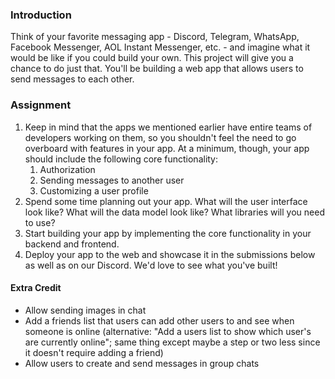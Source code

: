 ### Introduction 

Think of your favorite messaging app - Discord, Telegram, WhatsApp, Facebook Messenger, AOL Instant Messenger, etc. - and imagine what it would be like if you could build your own. This project will give you a chance to do just that. You'll be building a web app that allows users to send messages to each other. 

### Assignment

<div class="lesson-content__panel" markdown="1">

1. Keep in mind that the apps we mentioned earlier have entire teams of developers working on them, so you shouldn't feel the need to go overboard with features in your app. At a minimum, though, your app should include the following core functionality:
    1. Authorization
    1. Sending messages to another user
    1. Customizing a user profile
1. Spend some time planning out your app. What will the user interface look like? What will the data model look like? What libraries will you need to use?
1. Start building your app by implementing the core functionality in your backend and frontend.
1. Deploy your app to the web and showcase it in the submissions below as well as on our Discord. We'd love to see what you've built!

#### Extra Credit

*  Allow sending images in chat
*  Add a friends list that users can add other users to and see when someone is online (alternative: "Add a users list to show which user's are currently online"; same thing except maybe a step or two less since it doesn't require adding a friend)
* Allow users to create and send messages in group chats

</div>
